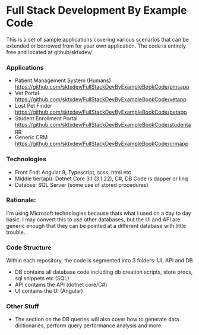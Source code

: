 # Full Stack Development By Example Code

This is a set of sample applications covering various scenarios that can be extended or borrowed from for your own application. The code is entirely free and located at github/sktxdev/


### Applications
- Patient Management System (Humans)	https://github.com/sktxdev/FullStackDevByExampleBookCode/pmsapp
- Vet Portal				https://github.com/sktxdev/FullStackDevByExampleBookCode/vetapp
- Lost Pet Finder			https://github.com/sktxdev/FullStackDevByExampleBookCode/petapp
- Student Enrollment Portal		https://github.com/sktxdev/FullStackDevByExampleBookCode/studentapp
- Generic CRM				https://github.com/sktxdev/FullStackDevByExampleBookCode/crmapp

### Technologies
- Front End: Angular 9, Typescript, scss, html etc
- Middle tier(api): Dotnet Core 3.1 (3.1.22), C#, DB Code is dapper or linq
- Databse: SQL Server (some use of stored procedures)

### Rationale:
I'm using Microsoft technologies because thats what I used on a day to day basic. I may convert this to use other databases, but the UI and API are generic enough that they can be pointed at a different database with little trouble.

### Code Structure
Within each repository, the code is segmented into 3 folders: UI, API and DB
- DB contains all database code including db creation scripts, store procs, sql snippets etc (SQL)
- API contains the API (dotnet core/C#)
- UI contains the UI (Angular)

### Other Stuff
- The section on the DB queries will also cover how to generate data dictionaries, perform query performance analysis and more
